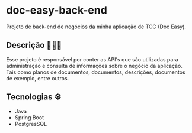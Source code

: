 # doc-easy-back-end

Projeto de back-end de negócios da minha aplicação de TCC (Doc Easy).

## Descrição 🧑🏼‍🏫

Esse projeto é responsável por conter as API's que são utilizadas para administração e consulta de informações sobre o negócio da aplicação. Tais como planos de documentos, documentos, descrições, documentos de exemplo, entre outros.

## Tecnologias ⚙

- Java
- Spring Boot
- PostgresSQL
